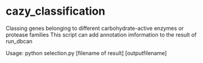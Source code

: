 # cazy_classification
Classing genes belonging to different carbohydrate-active enzymes or protease families 
This script can add annotation imformation to the result of run_dbcan

Usage: python selection.py [filename of result] [outputfilename]
